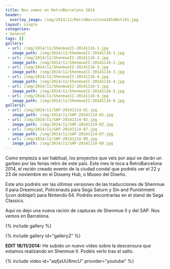 ```yaml
---
title: Nos vemos en RetroBarcelona 2014
header:
  overlay_image: /img/2014/11/RetroBarcelona2014Noti01.jpg
layout: single
categories:
- General
tags: []
gallery:
 - url: /img/2014/11/ShenmueII-20141116-1.jpg
   image_path: /img/2014/11/ShenmueII-20141116-1.jpg
 - url: /img/2014/11/ShenmueII-20141116-2.jpg
   image_path: /img/2014/11/ShenmueII-20141116-2.jpg
 - url: /img/2014/11/ShenmueII-20141116-3.jpg
   image_path: /img/2014/11/ShenmueII-20141116-3.jpg
 - url: /img/2014/11/ShenmueII-20141116-4.jpg
   image_path: /img/2014/11/ShenmueII-20141116-4.jpg
 - url: /img/2014/11/ShenmueII-20141116-5.jpg
   image_path: /img/2014/11/ShenmueII-20141116-5.jpg
 - url: /img/2014/11/ShenmueII-20141116-6.jpg
   image_path: /img/2014/11/ShenmueII-20141116-6.jpg
gallery2:
 - url: /img/2014/11/SAP-20141114-01.jpg
   image_path: /img/2014/11/SAP-20141114-01.jpg
 - url: /img/2014/11/SAP-20141114-02.jpg
   image_path: /img/2014/11/SAP-20141114-02.jpg
 - url: /img/2014/11/SAP-20141114-07.jpg
   image_path: /img/2014/11/SAP-20141114-07.jpg
 - url: /img/2014/11/SAP-20141114-08.jpg
   image_path: /img/2014/11/SAP-20141114-08.jpg
---
```

Como empieza a ser habitual, los proyectos que veis por aquí se darán un garbeo 
por las ferias retro de este país. Este mes le toca a RetroBarcelona 2014, el recién 
creado evento de la ciudad condal que podréis ver el 22 y 23 de noviembre en el 
Disseny Hub, o Museo del Diseño.

Este año podréis ver las últimas versiones de las traducciones de Shenmue II para 
Dreamcast, Policenauts para Sega Saturn y Sin and Punishment (¡con doblaje!) para 
Nintendo 64. Podréis encontrarlas en el stand de Sega Classics.

Aquí os dejo una nueva ración de capturas de Shenmue II y del SAP. Nos vemos en 
Barcelona.

{% include gallery %}

{% include gallery id="gallery2" %}

**EDIT 18/11/2014:** He subido un nuevo vídeo sobre la descensura que estamos realizando 
en Shenmue II. Podéis verlo tras el salto.

<!--more-->

{% include video id="aqfjxUU6mcU" provider="youtube" %}

